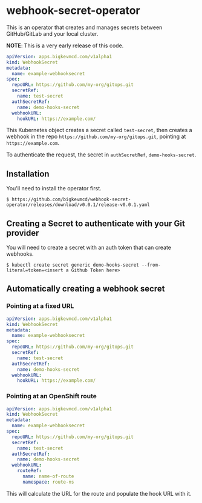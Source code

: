 # webhook-secret-operator

This is an operator that creates and manages secrets between GitHub/GitLab and your local cluster.

**NOTE**: This is a very early release of this code.

```yaml
apiVersion: apps.bigkevmcd.com/v1alpha1
kind: WebhookSecret
metadata:
  name: example-webhooksecret
spec:
  repoURL: https://github.com/my-org/gitops.git
  secretRef:
    name: test-secret
  authSecretRef:
    name: demo-hooks-secret
  webhookURL:
    hookURL: https://example.com/
```

This Kubernetes object creates a secret called `test-secret`, then creates a webhook in the repo `https://github.com/my-org/gitops.git`, pointing at `https://example.com`.

To authenticate the request, the secret in `authSecretRef`, `demo-hooks-secret`.

## Installation

You'll need to install the operator first.

```shell
$ https://github.com/bigkevmcd/webhook-secret-operator/releases/download/v0.0.1/release-v0.0.1.yaml
```

## Creating a Secret to authenticate with your Git provider

You will need to create a secret with an auth token that can create webhooks.

```shell
$ kubectl create secret generic demo-hooks-secret --from-literal=token=<insert a Github Token here>
```

## Automatically creating a webhook secret

### Pointing at a fixed URL

```yaml
apiVersion: apps.bigkevmcd.com/v1alpha1
kind: WebhookSecret
metadata:
  name: example-webhooksecret
spec:
  repoURL: https://github.com/my-org/gitops.git
  secretRef:
    name: test-secret
  authSecretRef:
    name: demo-hooks-secret
  webhookURL:
    hookURL: https://example.com/
```

### Pointing at an OpenShift route

```yaml
apiVersion: apps.bigkevmcd.com/v1alpha1
kind: WebhookSecret
metadata:
  name: example-webhooksecret
spec:
  repoURL: https://github.com/my-org/gitops.git
  secretRef:
    name: test-secret
  authSecretRef:
    name: demo-hooks-secret
  webhookURL:
    routeRef:
      name: name-of-route
      namespace: route-ns
```

This will calculate the URL for the route and populate the hook URL with it.
